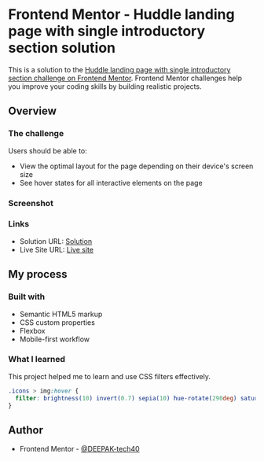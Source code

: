 # Frontend Mentor - Huddle landing page with single introductory section solution

This is a solution to the [Huddle landing page with single introductory section challenge on Frontend Mentor](https://www.frontendmentor.io/challenges/huddle-landing-page-with-a-single-introductory-section-B_2Wvxgi0). Frontend Mentor challenges help you improve your coding skills by building realistic projects.

## Overview

### The challenge

Users should be able to:

- View the optimal layout for the page depending on their device's screen size
- See hover states for all interactive elements on the page

### Screenshot

### Links

- Solution URL: [Solution]()
- Live Site URL: [Live site]()

## My process

### Built with

- Semantic HTML5 markup
- CSS custom properties
- Flexbox
- Mobile-first workflow

### What I learned

This project helped me to learn and use CSS filters effectively.

```css
.icons > img:hover {
  filter: brightness(10) invert(0.7) sepia(10) hue-rotate(290deg) saturate(290%);
}
```

## Author

- Frontend Mentor - [@DEEPAK-tech40](https://www.frontendmentor.io/profile/DEEPAK-tech40)
